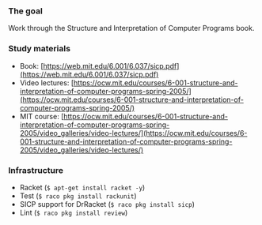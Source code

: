 ### The goal
Work through the Structure and Interpretation of Computer Programs book.

### Study materials
+ Book: [https://web.mit.edu/6.001/6.037/sicp.pdf](https://web.mit.edu/6.001/6.037/sicp.pdf)
+ Video lectures: [https://ocw.mit.edu/courses/6-001-structure-and-interpretation-of-computer-programs-spring-2005/](https://ocw.mit.edu/courses/6-001-structure-and-interpretation-of-computer-programs-spring-2005/)
+ MIT course: [https://ocw.mit.edu/courses/6-001-structure-and-interpretation-of-computer-programs-spring-2005/video_galleries/video-lectures/](https://ocw.mit.edu/courses/6-001-structure-and-interpretation-of-computer-programs-spring-2005/video_galleries/video-lectures/)

### Infrastructure
+ Racket (`$ apt-get install racket -y`)
+ Test (`$ raco pkg install rackunit`)
+ SICP support for DrRacket (`$ raco pkg install sicp`)
+ Lint (`$ raco pkg install review`)